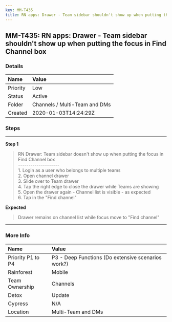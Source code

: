 ```yaml
---
key: MM-T435
title: RN apps: Drawer - Team sidebar shouldn't show up when putting the focus in Find Channel box
---
```


## MM-T435: RN apps: Drawer - Team sidebar shouldn't show up when putting the focus in Find Channel box

### Details

| Name     | Value                         |
| :------- | :---------------------------- |
| Priority | Low                           |
| Status   | Active                        |
| Folder   | Channels / Multi-Team and DMs |
| Created  | 2020-01-03T14:24:29Z          |

### Steps

<hr/>

**Step 1**

> <article>RN Drawer: Team sidebar doesn't show up when putting the focus in Find Channel box<br />--------------------<br />1. Login as a user who belongs to multiple teams<br />2. Open channel drawer<br />3. Slide over to Team drawer<br />4. Tap the right edge to close the drawer while Teams are showing<br />5. Open the drawer again - Channel list is visible - as expected<br />6. Tap in the "Find channel"</article>

**Expected**

> <article>Drawer remains on channel list while focus move to "Find channel"</article>

<hr/>

### More Info

| Name              | Value                                              |
| :---------------- | :------------------------------------------------- |
| Priority P1 to P4 | P3 - Deep Functions (Do extensive scenarios work?) |
| Rainforest        | Mobile                                             |
| Team Ownership    | Channels                                           |
| Detox             | Update                                             |
| Cypress           | N/A                                                |
| Location          | Multi-Team and DMs                                 |
